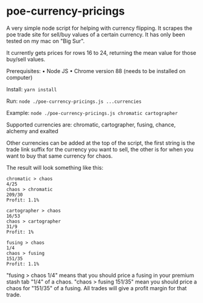 # poe-currency-pricings

A very simple node script for helping with currency flipping. It scrapes the poe trade site for sell/buy values of a certain currency. It has only been tested on my mac on "Big Sur".

It currently gets prices for rows 16 to 24, returning the mean value for those buy/sell values.

Prerequisites:
    • Node JS 
    • Chrome version 88 (needs to be installed on computer)

Install: `yarn install`

Run: `node ./poe-currency-pricings.js ...currencies`

Example: `node ./poe-currency-pricings.js chromatic cartographer`

Supported currencies are: chromatic, cartographer, fusing, chance, alchemy and exalted

Other currencies can be added at the top of the script, the first string is the trade link suffix for the currency you want to sell, the other is for when you want to buy that same currency for chaos.

The result will look something like this:

```
chromatic > chaos
4/25
chaos > chromatic
209/30
Profit: 1.1%

cartographer > chaos
16/53
chaos > cartographer
31/9
Profit: 1%

fusing > chaos
1/4
chaos > fusing
151/35
Profit: 1.1%
```

"fusing > chaos 1/4" means that you should price a fusing in your premium stash tab "1/4" of a chaos. "chaos > fusing 151/35" mean you should price a chaos for "151/35" of a fusing. All trades will give a profit margin for that trade.
